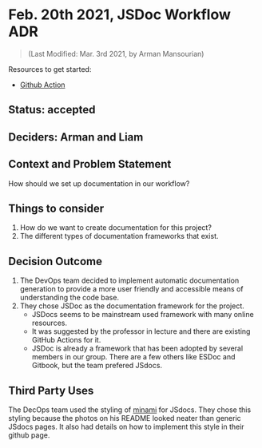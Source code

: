 # Feb. 20th 2021, JSDoc Workflow ADR
> (Last Modified: Mar. 3rd 2021, by Arman Mansourian)

Resources to get started:

- [Github Action](https://github.com/DonaldWolfson/cse110-w21-group29/blob/jsdoc-workflow/.github/workflows/jsdoc.yml)

## Status: accepted

## Deciders: Arman and Liam

## Context and Problem Statement

How should we set up documentation in our workflow?

## Things to consider

1. How do we want to create documentation for this project?
2. The different types of documentation frameworks that exist.

## Decision Outcome

1. The DevOps team decided to implement automatic documentation generation to provide a more user friendly and accessible means of understanding the code base.
2. They chose JSDoc as the documentation framework for the project.
    - JSDocs seems to be mainstream used framework with many online resources.
    - It was suggested by the professor in lecture and there are existing GitHub Actions for it.
    - JSDoc is already a framework that has been adopted by several members in our group. There are a few others like ESDoc and Gitbook, but the team prefered JSdocs.

## Third Party Uses

The DecOps team used the styling of [minami](https://github.com/nijikokun/minami) for JSdocs. They chose this styling because the photos on his README looked neater than generic JSdocs pages. It also had details on how to implement this style in their github page.
